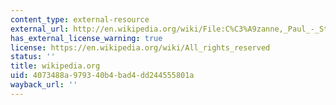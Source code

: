 ```yaml
---
content_type: external-resource
external_url: http://en.wikipedia.org/wiki/File:C%C3%A9zanne,_Paul_-_Still_Life_with_a_Curtain.jpg
has_external_license_warning: true
license: https://en.wikipedia.org/wiki/All_rights_reserved
status: ''
title: wikipedia.org
uid: 4073488a-9793-40b4-bad4-dd244555801a
wayback_url: ''
---
```

